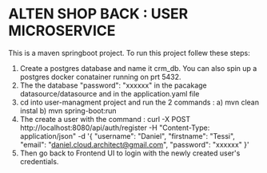 # ALTEN SHOP BACK : USER MICROSERVICE
This is a maven springboot project. To run this project follew these steps:
1. Create a postgres database and name it crm_db. You can also spin up a postgres docker conatainer running on prt 5432.
2. The the database "password": "xxxxxx" in the pacakage datasource/datasource  and in the application.yaml file
3. cd into user-managment project and run the 2 commands : 
      a) mvn clean instal 
      b) mvn spring-boot:run 
4. The create a user with the command : 
   curl -X POST http://localhost:8080/api/auth/register   -H "Content-Type: application/json"   -d '{
   "username": "Daniel",
   "firstname": "Tessi",
   "email": "daniel.cloud.architect@gmail.com",
   "password": "xxxxxx"
   }'
5. Then go back to Frontend UI to login with the newly created user's credentials.
